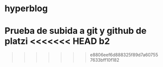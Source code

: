 # hyperblog
Prueba de subida a git y github de platzi
<<<<<<< HEAD
b2
=======
>>>>>>> e8806eef6d888325f89d7a607557633bff10f182

